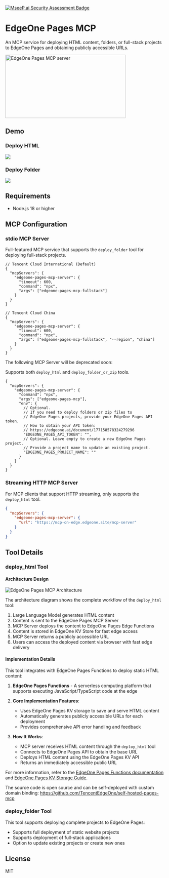 [![MseeP.ai Security Assessment Badge](https://mseep.net/pr/tencentedgeone-edgeone-pages-mcp-badge.png)](https://mseep.ai/app/tencentedgeone-edgeone-pages-mcp)

# EdgeOne Pages MCP

An MCP service for deploying HTML content, folders, or full-stack projects to EdgeOne Pages and obtaining publicly accessible URLs.

<a href="https://glama.ai/mcp/servers/@TencentEdgeOne/edgeone-pages-mcp">
  <img width="380" height="200" src="https://glama.ai/mcp/servers/@TencentEdgeOne/edgeone-pages-mcp/badge" alt="EdgeOne Pages MCP server" />
</a>

## Demo

### Deploy HTML

![](https://cdnstatic.tencentcs.com/edgeone/pages/assets/U_GpJ-1746519327306.gif)

### Deploy Folder

![](https://cdnstatic.tencentcs.com/edgeone/pages/assets/kR_Kk-1746519251292.gif)

## Requirements

- Node.js 18 or higher

## MCP Configuration

### stdio MCP Server

Full-featured MCP service that supports the `deploy_folder` tool for deploying full-stack projects.

```jsonc
// Tencent Cloud International (Default)
{
  "mcpServers": {
    "edgeone-pages-mcp-server": {
      "timeout": 600,
      "command": "npx",
      "args": ["edgeone-pages-mcp-fullstack"]
    }
  }
}

// Tencent Cloud China
{
  "mcpServers": {
    "edgeone-pages-mcp-server": {
      "timeout": 600,
      "command": "npx",
      "args": ["edgeone-pages-mcp-fullstack", "--region", "china"]
    }
  }
}
```

The following MCP Server will be deprecated soon:

Supports both `deploy_html` and `deploy_folder_or_zip` tools.

```jsonc
{
  "mcpServers": {
    "edgeone-pages-mcp-server": {
      "command": "npx",
      "args": ["edgeone-pages-mcp"],
      "env": {
        // Optional. 
        // If you need to deploy folders or zip files to 
        // EdgeOne Pages projects, provide your EdgeOne Pages API token.
        // How to obtain your API token: 
        // https://edgeone.ai/document/177158578324279296
        "EDGEONE_PAGES_API_TOKEN": "",
        // Optional. Leave empty to create a new EdgeOne Pages project.
        // Provide a project name to update an existing project.
        "EDGEONE_PAGES_PROJECT_NAME": ""
      }
    }
  }
}
```

### Streaming HTTP MCP Server

For MCP clients that support HTTP streaming, only supports the `deploy_html` tool.

```json
{
  "mcpServers": {
    "edgeone-pages-mcp-server": {
      "url": "https://mcp-on-edge.edgeone.site/mcp-server"
    }
  }
}
```

## Tool Details

### deploy_html Tool

#### Architecture Design

![EdgeOne Pages MCP Architecture](./assets/architecture.svg)

The architecture diagram shows the complete workflow of the `deploy_html` tool:

1. Large Language Model generates HTML content
2. Content is sent to the EdgeOne Pages MCP Server
3. MCP Server deploys the content to EdgeOne Pages Edge Functions
4. Content is stored in EdgeOne KV Store for fast edge access
5. MCP Server returns a publicly accessible URL
6. Users can access the deployed content via browser with fast edge delivery

#### Implementation Details

This tool integrates with EdgeOne Pages Functions to deploy static HTML content:

1. **EdgeOne Pages Functions** - A serverless computing platform that supports executing JavaScript/TypeScript code at the edge

2. **Core Implementation Features**:

   - Uses EdgeOne Pages KV storage to save and serve HTML content
   - Automatically generates publicly accessible URLs for each deployment
   - Provides comprehensive API error handling and feedback

3. **How It Works**:
   - MCP server receives HTML content through the `deploy_html` tool
   - Connects to EdgeOne Pages API to obtain the base URL
   - Deploys HTML content using the EdgeOne Pages KV API
   - Returns an immediately accessible public URL

For more information, refer to the [EdgeOne Pages Functions documentation](https://edgeone.ai/document/162227908259442688) and [EdgeOne Pages KV Storage Guide](https://edgeone.ai/document/162227803822321664).

The source code is open source and can be self-deployed with custom domain binding: https://github.com/TencentEdgeOne/self-hosted-pages-mcp

### deploy_folder Tool

This tool supports deploying complete projects to EdgeOne Pages:

- Supports full deployment of static website projects
- Supports deployment of full-stack applications
- Option to update existing projects or create new ones

## License

MIT
